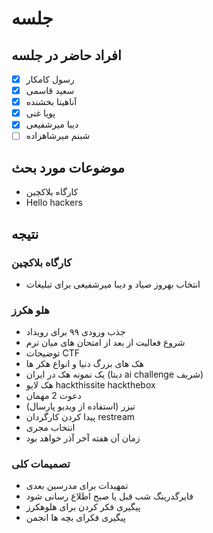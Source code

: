 # جلسه
## افراد حاضر در جلسه
- [x] رسول کامکار
- [x] سعید قاسمی
- [x] آناهیتا بخشنده
- [x] پویا غنی
- [x] دیبا میرشفیعی
- [ ] شبنم میرشاهزاده

## موضوعات مورد بحث
* کارگاه بلاکچین
* Hello hackers

## نتیجه

### کارگاه بلاکچین
* انتخاب بهروز صیاد و دیبا میرشفیعی برای تبلیغات

### هلو هکرز
* جذب ورودی ۹۹ برای رویداد
* شروع فعالیت از بعد از امتحان های میان ترم
* توضیحات CTF 
* هک های بزرگ دنیا و انواع هکر ها
* یک نمونه هک در ایران (دیتا ai challenge شریف)
* هک لایو hackthissite hackthebox 
* دعوت 2 مهمان
* تیزر (استفاده از ویدیو پارسال)
* پیدا کردن کارگردان restream
* انتخاب مجری
* زمان آن هفته آخر آذر خواهد بود

### تصمیمات کلی
* تمهیدات برای مدرسین بعدی
* فایرگدرینگ شب قبل یا صبح اطلاع رسانی شود
* پیگیری فکر کردن برای هلوهکرز
* پیگیری فکرای بچه ها انجمن